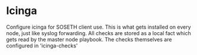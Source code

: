 # Icinga

Configure icinga for SOSETH client use. This is what gets installed on every node,
just like syslog forwarding. All checks are stored as a local fact which gets read
by the master node playbook. The checks themselves are configured in 'icinga-checks'
